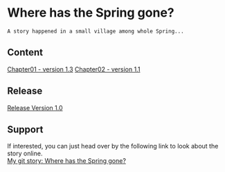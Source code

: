 # Where has the Spring gone?
    A story happened in a small village among whole Spring...
    
## Content

[Chapter01 - version 1.3](chapter01.md)
[Chapter02 - version 1.1](chapter02.md)
## Release

[Release Version 1.0](https://github.com/WanyitYong/github-story-2019/releases/tag/v1.0)
## Support
If interested, you can just head over by the following link to look about the story online.<br />
    [My git story: Where has the Spring gone?](https://WanyitYong.github.io/github-story-2019)
